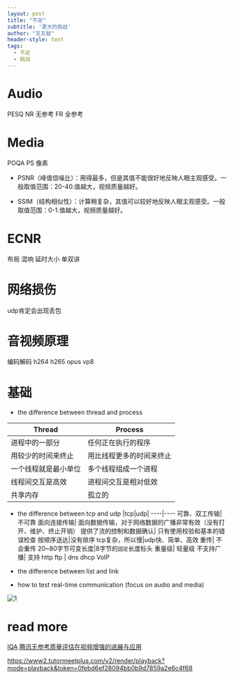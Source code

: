 ```yaml
---
layout: post
title: "不足"
subtitle: '更大的挑战'
author: "叉叉敌"
header-style: text
tags:
  - 不足
  - 挑战
---
```


# Audio
PESQ
NR 无参考
FR 全参考

# Media
POQA PS 像素
- PSNR（峰值信噪比）：用得最多，但是其值不能很好地反映人眼主观感受。一般取值范围：20-40.值越大，视频质量越好。

- SSIM（结构相似性）：计算稍复杂，其值可以较好地反映人眼主观感受。一般取值范围：0-1.值越大，视频质量越好。

# ECNR
布局 混响
延时大小
单双讲

# 网络损伤
udp肯定会出现丢包


# 音视频原理
编码解码
h264 h265 opus vp8

# 基础
- the difference between thread and process


|Thread|Process|
----|----
进程中的一部分| 任何正在执行的程序
用较少的时间来终止| 用比线程更多的时间来终止
一个线程就是最小单位| 多个线程组成一个进程
线程间交互是高效| 进程间交互是相对低效
共享内存| 孤立的

- the difference between tcp and udp
|tcp|udp|
----|----
可靠、双工传输| 不可靠
面向连接传输| 面向数据传输，对于网络数据的广播非常有效（没有打开、维护、终止开销）
提供了流的控制和数据确认| 只有使用校验和基本的错误检查
按顺序送达|没有排序
tcp复杂，所以慢|udp快、简单、高效
重传| 不会重传
20~80字节可变长度|8字节的`固定`长度标头
重量级| 轻量级
不支持广播| 支持
http ftp | dns dhcp VoIP




- the difference between list and link
- how to test real-time communication (focus on audio and media)





![1](https://gitee.com/chasays/mdPic/raw/master/uPic/hGOYGB.jpg)

  

# read more
[IQA](https://sse.tongji.edu.cn/linzhang/IQA/IQA.htm)
[腾讯无参考质量评估在视频增强的进展与应用](https://blog.csdn.net/vn9PLgZvnPs1522s82g/article/details/97992210)

https://www2.tutormeetplus.com/v2/render/playback?mode=playback&token=0febd6ef28094bb0b9d7859a2e6c4f68
